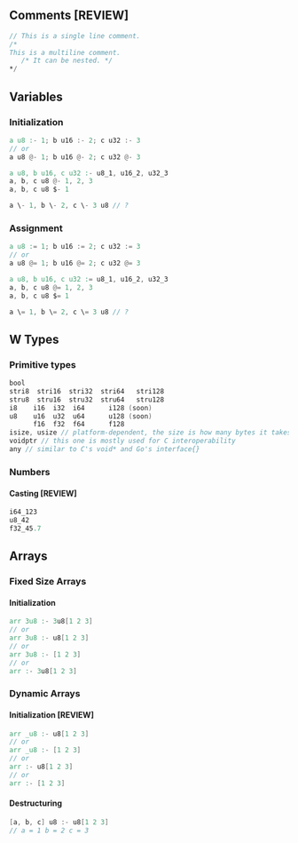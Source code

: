 ## Comments [REVIEW]
```v
// This is a single line comment.
/*
This is a multiline comment.
   /* It can be nested. */
*/
```
## Variables
### Initialization
```v
a u8 :- 1; b u16 :- 2; c u32 :- 3
// or
a u8 @- 1; b u16 @- 2; c u32 @- 3
```
```v
a u8, b u16, c u32 :- u8_1, u16_2, u32_3
a, b, c u8 @- 1, 2, 3
a, b, c u8 $- 1
```
```v
a \- 1, b \- 2, c \- 3 u8 // ?
```
### Assignment
```v
a u8 := 1; b u16 := 2; c u32 := 3
// or
a u8 @= 1; b u16 @= 2; c u32 @= 3
```
```v
a u8, b u16, c u32 := u8_1, u16_2, u32_3
a, b, c u8 @= 1, 2, 3
a, b, c u8 $= 1
```
```v
a \= 1, b \= 2, c \= 3 u8 // ?
```
## W Types
### Primitive types
```v ignore
bool
stri8  stri16  stri32  stri64   stri128
stru8  stru16  stru32  stru64   stru128
i8    i16  i32  i64      i128 (soon)
u8    u16  u32  u64      u128 (soon)
      f16  f32  f64      f128
isize, usize // platform-dependent, the size is how many bytes it takes to reference any location in memory
voidptr // this one is mostly used for C interoperability
any // similar to C's void* and Go's interface{}
```
### Numbers
#### Casting [REVIEW]
```v
i64_123
u8_42
f32_45.7
```
## Arrays
### Fixed Size Arrays
#### Initialization
```v
arr 3u8 :- 3u8[1 2 3]
// or
arr 3u8 :- u8[1 2 3]
// or
arr 3u8 :- [1 2 3]
// or
arr :- 3u8[1 2 3]
```
### Dynamic Arrays
#### Initialization [REVIEW]
```v
arr _u8 :- u8[1 2 3]
// or
arr _u8 :- [1 2 3]
// or
arr :- u8[1 2 3]
// or
arr :- [1 2 3]
```
#### Destructuring
```v
[a, b, c] u8 :- u8[1 2 3]
// a = 1 b = 2 c = 3
```
